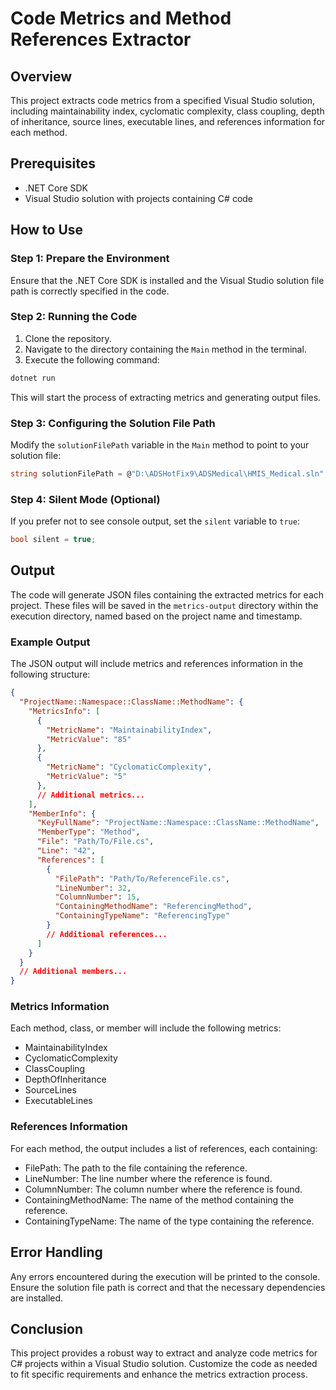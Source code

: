 # Code Metrics and Method References Extractor

## Overview

This project extracts code metrics from a specified Visual Studio solution, including maintainability index, cyclomatic complexity, class coupling, depth of inheritance, source lines, executable lines, and references information for each method.

## Prerequisites

- .NET Core SDK
- Visual Studio solution with projects containing C# code

## How to Use

### Step 1: Prepare the Environment

Ensure that the .NET Core SDK is installed and the Visual Studio solution file path is correctly specified in the code.

### Step 2: Running the Code

1. Clone the repository.
2. Navigate to the directory containing the `Main` method in the terminal.
3. Execute the following command:

```sh
dotnet run
```

This will start the process of extracting metrics and generating output files.

### Step 3: Configuring the Solution File Path

Modify the `solutionFilePath` variable in the `Main` method to point to your solution file:

```csharp
string solutionFilePath = @"D:\ADSHotFix9\ADSMedical\HMIS_Medical.sln";
```

### Step 4: Silent Mode (Optional)

If you prefer not to see console output, set the `silent` variable to `true`:

```csharp
bool silent = true;
```

## Output

The code will generate JSON files containing the extracted metrics for each project. These files will be saved in the `metrics-output` directory within the execution directory, named based on the project name and timestamp.

### Example Output

The JSON output will include metrics and references information in the following structure:

```json
{
  "ProjectName::Namespace::ClassName::MethodName": {
    "MetricsInfo": [
      {
        "MetricName": "MaintainabilityIndex",
        "MetricValue": "85"
      },
      {
        "MetricName": "CyclomaticComplexity",
        "MetricValue": "5"
      },
      // Additional metrics...
    ],
    "MemberInfo": {
      "KeyFullName": "ProjectName::Namespace::ClassName::MethodName",
      "MemberType": "Method",
      "File": "Path/To/File.cs",
      "Line": "42",
      "References": [
        {
          "FilePath": "Path/To/ReferenceFile.cs",
          "LineNumber": 32,
          "ColumnNumber": 15,
          "ContainingMethodName": "ReferencingMethod",
          "ContainingTypeName": "ReferencingType"
        }
        // Additional references...
      ]
    }
  }
  // Additional members...
}
```

### Metrics Information

Each method, class, or member will include the following metrics:

- MaintainabilityIndex
- CyclomaticComplexity
- ClassCoupling
- DepthOfInheritance
- SourceLines
- ExecutableLines

### References Information

For each method, the output includes a list of references, each containing:

- FilePath: The path to the file containing the reference.
- LineNumber: The line number where the reference is found.
- ColumnNumber: The column number where the reference is found.
- ContainingMethodName: The name of the method containing the reference.
- ContainingTypeName: The name of the type containing the reference.

## Error Handling

Any errors encountered during the execution will be printed to the console. Ensure the solution file path is correct and that the necessary dependencies are installed.

## Conclusion

This project provides a robust way to extract and analyze code metrics for C# projects within a Visual Studio solution. Customize the code as needed to fit specific requirements and enhance the metrics extraction process.
